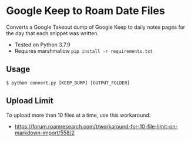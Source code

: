 # Google Keep to Roam Date Files

Converts a Google Takeout dump of Google Keep to daily notes pages for the day
that each snippet was written.

* Tested on Python 3.7.9
* Requires marshmallow `pip install -r requirements.txt`

## Usage

```console
$ python convert.py [KEEP_DUMP] [OUTPUT_FOLDER]
```

## Upload Limit

To upload more than 10 files at a time, use this workaround:

* https://forum.roamresearch.com/t/workaround-for-10-file-limit-on-markdown-import/558/2
